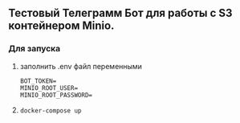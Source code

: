 ## Тестовый Телеграмм Бот для работы с S3 контейнером Minio.

### Для запуска
1. заполнить .env файл переменными
    ```
    BOT_TOKEN=
    MINIO_ROOT_USER=
    MINIO_ROOT_PASSWORD=
    ```
2.
    ```
    docker-compose up
    ```

